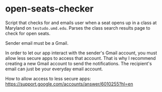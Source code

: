 # open-seats-checker
Script that checks for and emails user when a seat opens up in a class at Maryland on `testudo.umd.edu`. Parses the class search results page to check for open seats.

Sender email must be a Gmail.

In order to let our app interact with the sender's Gmail account, you must allow less secure apps to access that account. That is why I recommend creating a new Gmail account to send the notifications. The recipient's email can just be your everyday email account.

How to allow access to less secure apps: https://support.google.com/accounts/answer/6010255?hl=en
